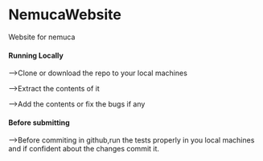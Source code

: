# NemucaWebsite
Website for nemuca



#### Running Locally

-->Clone or download the repo to your local machines 

-->Extract the contents of it

-->Add the contents or fix the bugs if any

#### Before submitting

-->Before commiting in github,run the tests properly in you local machines and if confident about the changes commit it.

